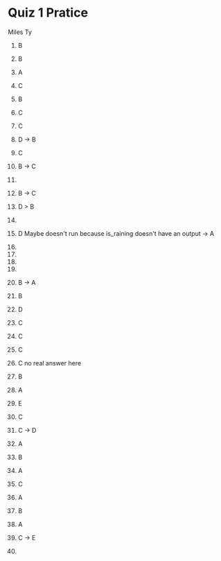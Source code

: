# Quiz 1 Pratice

Miles Ty

1. B
2. B
3. A
4. C
5. B
6. C
7. C
8. D -> B
9. C
10. B -> C
11. 
12. B -> C
13. D > B
14. 
15. D Maybe doesn't run because is_raining doesn't have an output -> A
16. 
17. 
18. 
19. 
20. B -> A

1. B
2. D
3. C
4. C
5. C
6. C no real answer here
7. B
8. A
9. E
10. C
11. C -> D
12. A
13. B
14. A
15. C
16. A
17. B
18. A
19. C -> E
20. 